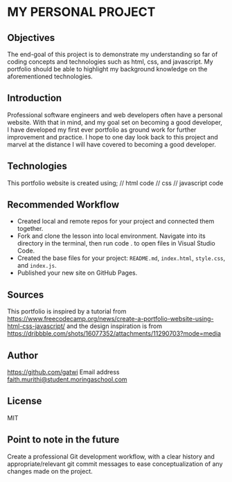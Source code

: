 # MY PERSONAL PROJECT

## Objectives
The end-goal of this project is to demonstrate my understanding so far of coding concepts and technologies such as html, css, and javascript.
My portfolio should be able to highlight my background knowledge on the aforementioned technologies.

## Introduction
Professional software engineers and web developers often have a personal
website. With that in mind, and my goal set on becoming a good developer, I have developed my first ever portfolio as ground work for further improvement and practice. I hope to one day look back to this project and marvel at the distance I will have covered to becoming a good developer.

## Technologies
This portfolio website is created using;
// html code
// css
// javascript code

## Recommended Workflow
- Created local and remote repos for your project and connected them together.
- Fork and clone the lesson into local environment. Navigate into its directory in the terminal, then run code . to open files in Visual Studio Code. 
- Created the base files for your project: `README.md`, `index.html`,
  `style.css`, and `index.js`.
- Published your new site on GitHub Pages.

## Sources
This portfolio is inspired by a tutorial from https://www.freecodecamp.org/news/create-a-portfolio-website-using-html-css-javascript/ and the design inspiration is from https://dribbble.com/shots/16077352/attachments/11290703?mode=media 

## Author
https://github.com/gatwi
Email address
faith.murithi@student.moringaschool.com

## License
MIT

## Point to note in the future
Create a professional Git development workflow, with a clear history and appropriate/relevant git commit messages to ease conceptualization of any changes made on the project.